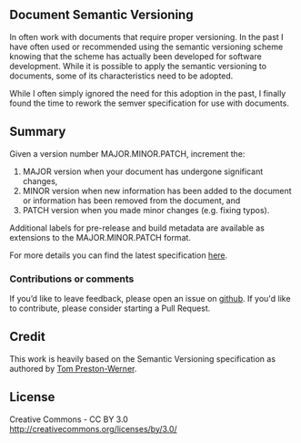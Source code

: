 ## Document Semantic Versioning

In often work with documents that require proper versioning. In the past I have often used or recommended using the semantic versioning scheme knowing that the scheme has actually been developed for software development. While it is possible to apply the semantic versioning to documents, some of its characteristics need to be adopted. 

While I often simply ignored the need for this adoption in the past, I finally found the time to rework the semver specification for use with documents. 

Summary
-------

Given a version number MAJOR.MINOR.PATCH, increment the:

1. MAJOR version when your document has undergone significant changes,
1. MINOR version when new information has been added to the document or information has been removed from the document, and
1. PATCH version when you made minor changes (e.g. fixing typos).

Additional labels for pre-release and build metadata are available as extensions
to the MAJOR.MINOR.PATCH format.

For more details you can find the latest specification [here](https://github.com/nils-tekampe/semverdoc/blob/master/semverdoc.md).

### Contributions or comments
If you’d like to leave feedback, please open an issue on [github](https://github.com/nils-tekampe/semverdoc/issues).
If you'd like to contribute, please consider starting a Pull Request. 

Credit
-------
This work is heavily based on the Semantic Versioning specification as authored by [Tom
Preston-Werner](http://tom.preston-werner.com).


License
-------
Creative Commons - CC BY 3.0
http://creativecommons.org/licenses/by/3.0/
